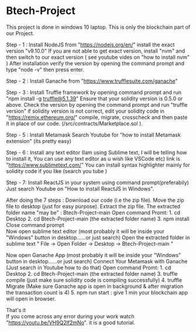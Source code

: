 # Btech-Project

This project is done in windows 10 laptop.
This is only the blockchain part of our Project.

Step - 1 : 
  Install NodeJS from "https://nodejs.org/en/"
  install the exact version "v9.10.0"
  If you are not able to get exact version, install "nvm" and then switch to our exact version ( see youtube vides on "how to install nvm" )
  After installation verify the version by opening the command prompt and type "node -v" then press enter.
  
Step - 2 :
  Install Ganache from "https://www.trufflesuite.com/ganache"
  
Step - 3 : 
  Install Truffle framework by opening command prompt and run "npm install -g truffle@5.1.39"
  Ensure that your solidity version is 0.5.0 or above.
  Check the version by opening the command prompt and run "truffle version"
  if solidity version is not correct, edit your solidity code in "https://remix.ethereum.org/" compile, migrate, crosscheck and then paste it in place of our code.
  (/src/contracts/Marketplace.sol ).
  
Step - 5 :
  Install Metamask 
  Search Youtube for "how to install Metamask extension" (its pretty easy)
  
Step - 6 :
  Install any text editor (Iam using Sublime text, I will be telling how to install it, You can use any text editor as u wish like VSCode etc)
  link is "https://www.sublimetext.com/"
  You can install syntax highlighter mainly for solidity code if you like (search you tube )
  
Step - 7: 
  Install ReactJS in your system using command prompt(preferabily)
  Just search Youtube on "How to install ReactJS in Windows".
  
After doing the 7 steps :
  Download our code (i.e the zip file).
  Move the zip file to desktop (just for easy purpose).
  Extract  the zip file. The extracted folder name "may be" : Btech-Project-main 
  Open command Promt: 
    1. cd Desktop
    2. cd Btech-Project-main  (the extracted folder name)
    3. npm install
  Close command prompt  
  Now open sublime text editor (most probably it will be inside your "Windows" button in desktop......or just search)
  Open the extracted folder in sublime text " File -> Open Folder -> Desktop -> Btech-Project-main "
  
  Now open Ganache App (most probably it will be inside your "Windows" button in desktop......or just search)
  Connect Your Metamask with Ganache (Just search in Youtube how to do that) 
  Open command Promt: 
    1. cd Desktop
    2. cd Btech-Project-main  (the extracted folder name)
    3. truffle compile (just make sure solidity code is compiling successfully)
    4. truffle Migrate (Make sure Ganache app is open in background & after migration the transaction count is 4)
    5. npm run start : give 1 min your blockchain app will open in browser.
    
    
  That's it   
  If you come across any error during your work watch "https://youtu.be/VH9Q2lf2mNo". it is a good tutorial.
  
  
  
  
  
